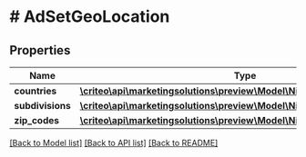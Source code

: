 # # AdSetGeoLocation

## Properties

Name | Type | Description | Notes
------------ | ------------- | ------------- | -------------
**countries** | [**\criteo\api\marketingsolutions\preview\Model\NillableAdSetTargetingRule**](NillableAdSetTargetingRule.md) |  | [optional]
**subdivisions** | [**\criteo\api\marketingsolutions\preview\Model\NillableAdSetTargetingRule**](NillableAdSetTargetingRule.md) |  | [optional]
**zip_codes** | [**\criteo\api\marketingsolutions\preview\Model\NillableAdSetTargetingRule**](NillableAdSetTargetingRule.md) |  | [optional]

[[Back to Model list]](../../README.md#models) [[Back to API list]](../../README.md#endpoints) [[Back to README]](../../README.md)
